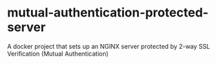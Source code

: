 # mutual-authentication-protected-server
A docker project that sets up an NGINX server protected by 2-way SSL Verification (Mutual Authentication)
